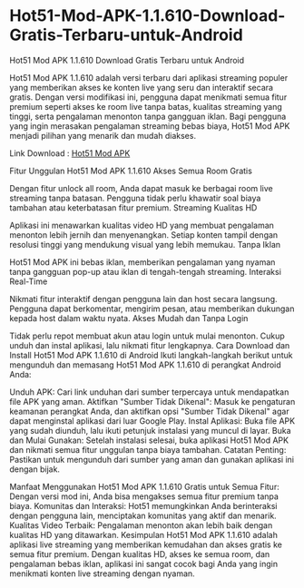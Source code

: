 # Hot51-Mod-APK-1.1.610-Download-Gratis-Terbaru-untuk-Android
Hot51 Mod APK 1.1.610 Download Gratis Terbaru untuk Android

Hot51 Mod APK 1.1.610 adalah versi terbaru dari aplikasi streaming populer yang memberikan akses ke konten live yang seru dan interaktif secara gratis. Dengan versi modifikasi ini, pengguna dapat menikmati semua fitur premium seperti akses ke room live tanpa batas, kualitas streaming yang tinggi, serta pengalaman menonton tanpa gangguan iklan. Bagi pengguna yang ingin merasakan pengalaman streaming bebas biaya, Hot51 Mod APK menjadi pilihan yang menarik dan mudah diakses.

Link Download : [Hot51 Mod APK](https://bit.ly/4eNnovn)

Fitur Unggulan Hot51 Mod APK 1.1.610
Akses Semua Room Gratis

Dengan fitur unlock all room, Anda dapat masuk ke berbagai room live streaming tanpa batasan. Pengguna tidak perlu khawatir soal biaya tambahan atau keterbatasan fitur premium.
Streaming Kualitas HD

Aplikasi ini menawarkan kualitas video HD yang membuat pengalaman menonton lebih jernih dan menyenangkan. Setiap konten tampil dengan resolusi tinggi yang mendukung visual yang lebih memukau.
Tanpa Iklan

Hot51 Mod APK ini bebas iklan, memberikan pengalaman yang nyaman tanpa gangguan pop-up atau iklan di tengah-tengah streaming.
Interaksi Real-Time

Nikmati fitur interaktif dengan pengguna lain dan host secara langsung. Pengguna dapat berkomentar, mengirim pesan, atau memberikan dukungan kepada host dalam waktu nyata.
Akses Mudah dan Tanpa Login

Tidak perlu repot membuat akun atau login untuk mulai menonton. Cukup unduh dan instal aplikasi, lalu nikmati fitur lengkapnya.
Cara Download dan Install Hot51 Mod APK 1.1.610 di Android
Ikuti langkah-langkah berikut untuk mengunduh dan memasang Hot51 Mod APK 1.1.610 di perangkat Android Anda:

Unduh APK: Cari link unduhan dari sumber terpercaya untuk mendapatkan file APK yang aman.
Aktifkan "Sumber Tidak Dikenal": Masuk ke pengaturan keamanan perangkat Anda, dan aktifkan opsi "Sumber Tidak Dikenal" agar dapat menginstal aplikasi dari luar Google Play.
Instal Aplikasi: Buka file APK yang sudah diunduh, lalu ikuti petunjuk instalasi yang muncul di layar.
Buka dan Mulai Gunakan: Setelah instalasi selesai, buka aplikasi Hot51 Mod APK dan nikmati semua fitur unggulan tanpa biaya tambahan.
Catatan Penting: Pastikan untuk mengunduh dari sumber yang aman dan gunakan aplikasi ini dengan bijak.

Manfaat Menggunakan Hot51 Mod APK 1.1.610
Gratis untuk Semua Fitur: Dengan versi mod ini, Anda bisa mengakses semua fitur premium tanpa biaya.
Komunitas dan Interaksi: Hot51 memungkinkan Anda berinteraksi dengan pengguna lain, menciptakan komunitas yang aktif dan menarik.
Kualitas Video Terbaik: Pengalaman menonton akan lebih baik dengan kualitas HD yang ditawarkan.
Kesimpulan
Hot51 Mod APK 1.1.610 adalah aplikasi live streaming yang memberikan kemudahan dan akses gratis ke semua fitur premium. Dengan kualitas HD, akses ke semua room, dan pengalaman bebas iklan, aplikasi ini sangat cocok bagi Anda yang ingin menikmati konten live streaming dengan nyaman.
